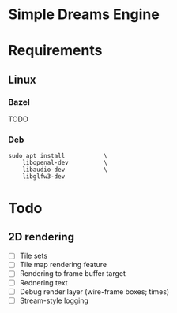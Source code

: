 
# Simple Dreams Engine

# Requirements

## Linux

### Bazel

TODO

### Deb

```
sudo apt install           \
    libopenal-dev          \
    libaudio-dev           \
    libglfw3-dev
```

# Todo

## 2D rendering

- [ ] Tile sets
- [ ] Tile map rendering feature
- [ ] Rendering to frame buffer target
- [ ] Rednering text
- [ ] Debug render layer (wire-frame boxes; times)
- [ ] Stream-style logging
